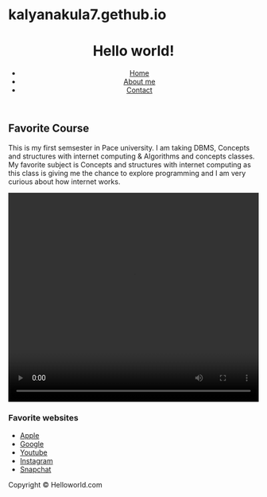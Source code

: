 # kalyanakula7.gethub.io
<!DOCTYPE html>
<html>
<head> 
<title>Homepage</title>
<link rel="stylesheet" type="text/css" href="css/style.css">
</head>
<header> 
<h1>Hello world!</h1>
<nav>
<ul>
<li><a href="home.html">Home</a></li>
<li><a href="Aboutme.html">About me</a></li>
<li><a href="contact.html">Contact</a></li>
</ul>
</nav>
</header>
</head>
<body>
<section>
<article>
<h2> Favorite Course </h2>
<p>This is my first semsester in Pace university. I am taking DBMS, Concepts and structures with internet computing & Algorithms and concepts classes. My favorite subject is Concepts and structures with internet computing as this class is giving me the chance to explore programming and I am very curious about how internet works.</p>
<video width= 100% height="420" controls>
  <source src="videos/videolink.mp4" type="video/mp4" class="video">
  
</video>

</article>


</section>

<aside>
<h3>Favorite websites</h3>
 <ul>
<li><a href="https://www.apple.com/">Apple</a></li>
<li><a href="https://www.google.com/">Google</a></li>
<li><a href="https://www.youtube.com/">Youtube</a></li>
<li><a href="https://www.instagram.com/">Instagram</a></li>
<li><a href="https://www.snapchat.com/">Snapchat</a></li>
</ul>
</aside>

<footer>
<p>Copyright &copy; Helloworld.com</p>
</footer>




</body>
</html>
<br \>
